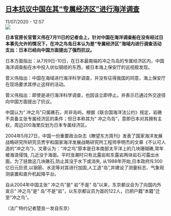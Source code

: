<!--1594468559000-->
[日本抗议中国在其“专属经济区”进行海洋调查](http://www.rfi.fr//cn/%E4%BA%9A%E6%B4%B2/20200711-%E6%97%A5%E6%9C%AC%E6%8A%97%E8%AE%AE%E4%B8%AD%E5%9B%BD%E5%9C%A8%E5%85%B6-%E4%B8%93%E5%B1%9E%E7%BB%8F%E6%B5%8E%E5%8C%BA-%E8%BF%9B%E8%A1%8C%E6%B5%B7%E6%B4%8B%E8%B0%83%E6%9F%A5)
------

<div>11/07/2020 - 12:57</div><img src="https://s.rfi.fr/media/display/0d8a2416-1654-11ea-8faa-005056a99247/w:310/p:16x9/v.wxrw123.com_.jpg"><p><strong>日本官房长官菅义伟在7月11日的记者会上，针对中国在海洋调查船在没有经过日本事先允许的情况下，在冲之鸟岛日本认为是“专属经济区”海域内进行调查活动支出：日本已经向中国方面提出了强烈抗议。</strong></p><div class="t-content__body u-clearfix"><div class="m-interstitial"></div><p>日本方面指出：从7月9日-10日，在日本最南端的冲之鸟岛的专属经济区内，中国海洋调查船在水中投入状似钢缆的东西，被日本海上保安厅的巡视舰发现。</p><p>菅义伟指出：中国在海域进行海洋科学调查，并没有征得我国的同意，海上保安厅在现场要求其停止这样的活动。</p><p>菅义伟指出：即使是进行海洋科学调查，也因该立即停止。并表示已通过外交途径向中国方面提出了抗议。</p><p>中国认为“ 冲之鸟”只属礁石，并非岛屿。根据《联合国海洋法公约》规定，岩礁不具备主张专属经济区的条件；但日本称其为“ 冲之鸟岛”，意即日本对其拥有主权，周边200海里应划为日本专属经济区。</p><p>2004年5月27日，中国一份重要政治杂志《瞭望东方周刊》发表了国家海洋发展战略研究所研究员贾宇和国家海洋发展战略研究所工程师李明杰的文章《不认可人造的“冲之鸟”》，文章认为：“冲之鸟”原本是日本南部太平洋上的几块珊瑚礁,常年被海浪侵蚀, 几近没于海面。平时涨潮时只有北露岩和东露岩两块岩石可露出水面。为了拯救这几块礁石,防止其没于水下或消失, 从1988年开始,日本政府斥300亿日元巨资,以钢筋、水泥等对其进行加固,人工造“岛”,并建设了测量标志、气象观测装置和直升机起降平台。　</p><p>自从2004年中国主张“ 冲之鸟”是“ 岩”不是“ 岛”以来，东京都议会为了向国内外宣示“ 冲之鸟”是“ 岛”不是“岩”，以东京都议员为首的122人，已把户籍“本籍”迁至“冲之鸟”。</p><p>（法广特约记者楚良一发自东京）</p><div class="o-self-promo o-self-promo--nl o-self-promo--hidden" data-selfpromo-newsletter></div><div class="o-self-promo o-self-promo--app o-self-promo--hidden" data-selfpromo-app></div></div>
